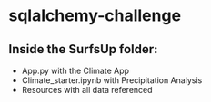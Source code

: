 # sqlalchemy-challenge
## Inside the SurfsUp folder:
* App.py with the Climate App
* Climate_starter.ipynb with Precipitation Analysis
* Resources with all data referenced
